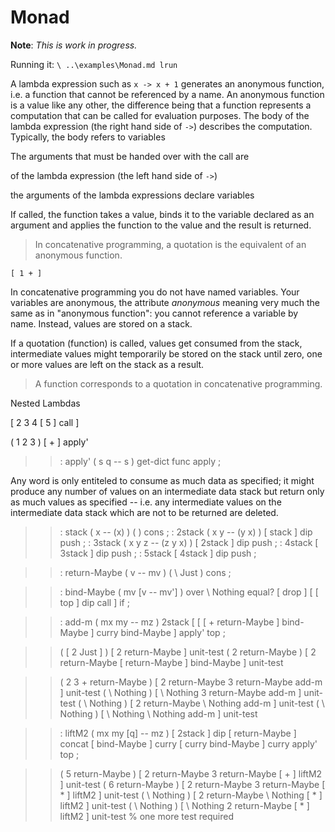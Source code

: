 # Monad

**Note**: _This is work in progress._

Running it: `\ ..\examples\Monad.md lrun`

A lambda expression such as `x -> x + 1` generates an anonymous function, i.e. a function that cannot be referenced by a name. An anonymous function is a value like any other, the difference being that a function represents a computation that can be called for evaluation purposes. The body of the lambda expression (the right hand side of `->`) describes the computation. Typically, the body refers to variables 


The arguments that must be handed over with the call are 

of the lambda expression (the left hand side of `->`) 

the arguments of the lambda expressions declare variables 

If called, the function takes a value, binds it to the variable declared as an argument  and applies the function to the value and the result is returned.

> In concatenative programming, a quotation is the equivalent of an anonymous function.

`[ 1 + ]`

In concatenative programming you do not have named variables. Your variables are anonymous, the attribute _anonymous_ meaning very much the same as in "anonymous function": you cannot reference a variable by name. Instead, values are stored on a stack.

If a quotation (function) is called, values get consumed from the stack, intermediate values might temporarily be stored on the stack until zero, one or more values are left on the stack as a result. 

> A function corresponds to a quotation in concatenative programming.


Nested Lambdas

[ 2 3 4 [ 5 ] call ]

( 1 2 3 ) [ + ] apply'

>> : apply' ( s q -- s ) get-dict func apply ;

Any word is only entiteled to consume as much data as specified; it might produce any number of values on an intermediate data stack but return only as much values as specified -- i.e. any intermediate values on the intermediate data stack which are not to be returned are deleted.

>> : stack ( x -- (x) ) ( ) cons ;
>> : 2stack ( x y -- (y x) ) [ stack ] dip push ;
>> : 3stack ( x y z -- (z y x) ) [ 2stack ] dip push ;
>> : 4stack [ 3stack ] dip push ;
>> : 5stack [ 4stack ] dip push ;

>> : return-Maybe ( v -- mv ) ( \ Just ) cons ;

>> : bind-Maybe ( mv [v -- mv'] )
>>   over \ Nothing equal?
>>     [ drop ]
>>     [ [ top ] dip call ]
>>   if ;

>> : add-m ( mx my -- mz ) 2stack [ [ [ + return-Maybe ] bind-Maybe ] curry bind-Maybe ] apply' top ;

>> ( [ 2 Just ] ) [ 2 return-Maybe ] unit-test
>> ( 2 return-Maybe ) [ 2 return-Maybe [ return-Maybe ] bind-Maybe ] unit-test

>> ( 2 3 + return-Maybe ) [ 2 return-Maybe 3 return-Maybe add-m ] unit-test
>> ( \ Nothing ) [ \ Nothing 3 return-Maybe add-m ] unit-test
>> ( \ Nothing ) [ 2 return-Maybe \ Nothing add-m ] unit-test
>> ( \ Nothing ) [ \ Nothing \ Nothing add-m ] unit-test

>> : liftM2 ( mx my [q] -- mz )
>>   [ 2stack ] dip
>>   [ return-Maybe ] concat [ bind-Maybe ] curry [ curry bind-Maybe ] curry apply' top ;

>> ( 5 return-Maybe ) [ 2 return-Maybe 3 return-Maybe [ + ] liftM2 ] unit-test
>> ( 6 return-Maybe ) [ 2 return-Maybe 3 return-Maybe [ * ] liftM2 ] unit-test
>> ( \ Nothing ) [ 2 return-Maybe \ Nothing [ * ] liftM2 ] unit-test
>> ( \ Nothing ) [ \ Nothing 2 return-Maybe [ * ] liftM2 ] unit-test
>> % one more test required
